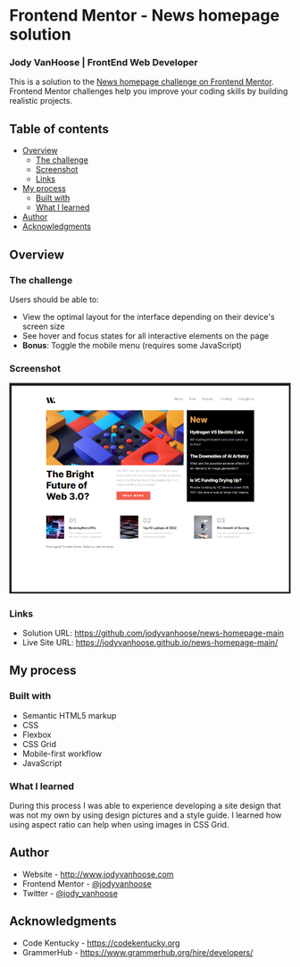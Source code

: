 # Frontend Mentor - News homepage solution

### Jody VanHoose | FrontEnd Web Developer

This is a solution to the [News homepage challenge on Frontend Mentor](https://www.frontendmentor.io/challenges/news-homepage-H6SWTa1MFl). Frontend Mentor challenges help you improve your coding skills by building realistic projects. 

## Table of contents

- [Overview](#overview)
  - [The challenge](#the-challenge)
  - [Screenshot](#screenshot)
  - [Links](#links)
- [My process](#my-process)
  - [Built with](#built-with)
  - [What I learned](#what-i-learned)
- [Author](#author)
- [Acknowledgments](#acknowledgments)



## Overview

### The challenge

Users should be able to:

- View the optimal layout for the interface depending on their device's screen size
- See hover and focus states for all interactive elements on the page
- **Bonus**: Toggle the mobile menu (requires some JavaScript)

### Screenshot

![](assets/images/frontend_mentor_challenge1.png)

### Links

- Solution URL: https://github.com/jodyvanhoose/news-homepage-main
- Live Site URL: https://jodyvanhoose.github.io/news-homepage-main/

## My process

### Built with

- Semantic HTML5 markup
- CSS
- Flexbox
- CSS Grid
- Mobile-first workflow
- JavaScript



### What I learned

During this process I was able to experience developing a site design that was not my own by using design pictures and a style guide. I learned how using aspect ratio can help when using images in CSS Grid.


## Author

- Website - http://www.jodyvanhoose.com
- Frontend Mentor - [@jodyvanhoose](https://www.frontendmentor.io/profile/jodyvanhoose)
- Twitter - [@jody_vanhoose](https://twitter.com/jody_vanhoose)



## Acknowledgments


- Code Kentucky - https://codekentucky.org
- GrammerHub - https://www.grammerhub.org/hire/developers/
